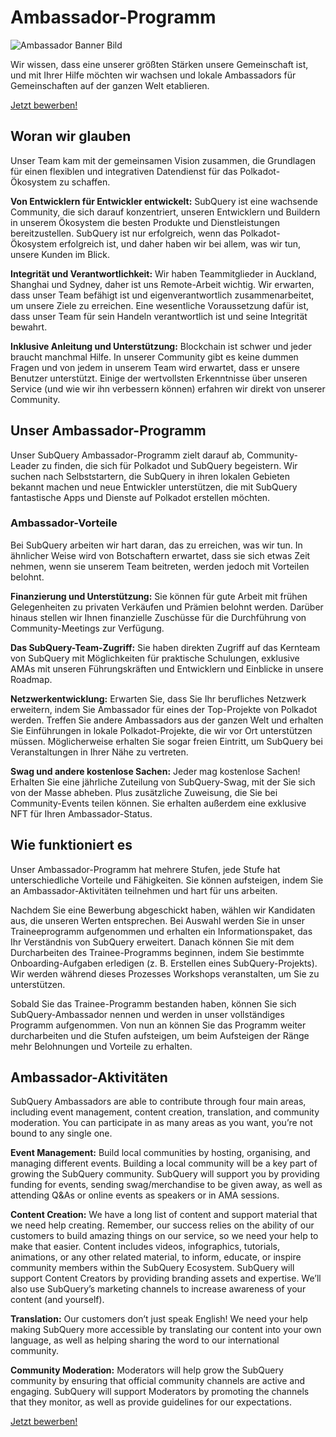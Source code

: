 # Ambassador-Programm

![Ambassador Banner Bild](/assets/img/ambassador_banner.png)

Wir wissen, dass eine unserer größten Stärken unsere Gemeinschaft ist, und mit Ihrer Hilfe möchten wir wachsen und lokale Ambassadors für Gemeinschaften auf der ganzen Welt etablieren.

[Jetzt bewerben!](https://forms.gle/GXBbJ6LDpNfM2v1X6)

## Woran wir glauben

Unser Team kam mit der gemeinsamen Vision zusammen, die Grundlagen für einen flexiblen und integrativen Datendienst für das Polkadot-Ökosystem zu schaffen.

**Von Entwicklern für Entwickler entwickelt:** SubQuery ist eine wachsende Community, die sich darauf konzentriert, unseren Entwicklern und Buildern in unserem Ökosystem die besten Produkte und Dienstleistungen bereitzustellen. SubQuery ist nur erfolgreich, wenn das Polkadot-Ökosystem erfolgreich ist, und daher haben wir bei allem, was wir tun, unsere Kunden im Blick.

**Integrität und Verantwortlichkeit:** Wir haben Teammitglieder in Auckland, Shanghai und Sydney, daher ist uns Remote-Arbeit wichtig. Wir erwarten, dass unser Team befähigt ist und eigenverantwortlich zusammenarbeitet, um unsere Ziele zu erreichen. Eine wesentliche Voraussetzung dafür ist, dass unser Team für sein Handeln verantwortlich ist und seine Integrität bewahrt.

**Inklusive Anleitung und Unterstützung:** Blockchain ist schwer und jeder braucht manchmal Hilfe. In unserer Community gibt es keine dummen Fragen und von jedem in unserem Team wird erwartet, dass er unsere Benutzer unterstützt. Einige der wertvollsten Erkenntnisse über unseren Service (und wie wir ihn verbessern können) erfahren wir direkt von unserer Community.

## Unser Ambassador-Programm

Unser SubQuery Ambassador-Programm zielt darauf ab, Community-Leader zu finden, die sich für Polkadot und SubQuery begeistern. Wir suchen nach Selbststartern, die SubQuery in ihren lokalen Gebieten bekannt machen und neue Entwickler unterstützen, die mit SubQuery fantastische Apps und Dienste auf Polkadot erstellen möchten.

### Ambassador-Vorteile

Bei SubQuery arbeiten wir hart daran, das zu erreichen, was wir tun. In ähnlicher Weise wird von Botschaftern erwartet, dass sie sich etwas Zeit nehmen, wenn sie unserem Team beitreten, werden jedoch mit Vorteilen belohnt.

**Finanzierung und Unterstützung:** Sie können für gute Arbeit mit frühen Gelegenheiten zu privaten Verkäufen und Prämien belohnt werden. Darüber hinaus stellen wir Ihnen finanzielle Zuschüsse für die Durchführung von Community-Meetings zur Verfügung.

**Das SubQuery-Team-Zugriff:** Sie haben direkten Zugriff auf das Kernteam von SubQuery mit Möglichkeiten für praktische Schulungen, exklusive AMAs mit unseren Führungskräften und Entwicklern und Einblicke in unsere Roadmap.

**Netzwerkentwicklung:** Erwarten Sie, dass Sie Ihr berufliches Netzwerk erweitern, indem Sie Ambassador für eines der Top-Projekte von Polkadot werden. Treffen Sie andere Ambassadors aus der ganzen Welt und erhalten Sie Einführungen in lokale Polkadot-Projekte, die wir vor Ort unterstützen müssen. Möglicherweise erhalten Sie sogar freien Eintritt, um SubQuery bei Veranstaltungen in Ihrer Nähe zu vertreten.

**Swag und andere kostenlose Sachen:** Jeder mag kostenlose Sachen! Erhalten Sie eine jährliche Zuteilung von SubQuery-Swag, mit der Sie sich von der Masse abheben. Plus zusätzliche Zuweisung, die Sie bei Community-Events teilen können. Sie erhalten außerdem eine exklusive NFT für Ihren Ambassador-Status.

## Wie funktioniert es

Unser Ambassador-Programm hat mehrere Stufen, jede Stufe hat unterschiedliche Vorteile und Fähigkeiten. Sie können aufsteigen, indem Sie an Ambassador-Aktivitäten teilnehmen und hart für uns arbeiten.

Nachdem Sie eine Bewerbung abgeschickt haben, wählen wir Kandidaten aus, die unseren Werten entsprechen. Bei Auswahl werden Sie in unser Traineeprogramm aufgenommen und erhalten ein Informationspaket, das Ihr Verständnis von SubQuery erweitert. Danach können Sie mit dem Durcharbeiten des Trainee-Programms beginnen, indem Sie bestimmte Onboarding-Aufgaben erledigen (z. B. Erstellen eines SubQuery-Projekts). Wir werden während dieses Prozesses Workshops veranstalten, um Sie zu unterstützen.

Sobald Sie das Trainee-Programm bestanden haben, können Sie sich SubQuery-Ambassador nennen und werden in unser vollständiges Programm aufgenommen. Von nun an können Sie das Programm weiter durcharbeiten und die Stufen aufsteigen, um beim Aufsteigen der Ränge mehr Belohnungen und Vorteile zu erhalten.


## Ambassador-Aktivitäten

SubQuery Ambassadors are able to contribute through four main areas, including event management, content creation, translation, and community moderation. You can participate in as many areas as you want, you’re not bound to any single one.

**Event Management:** Build local communities by hosting, organising, and managing different events. Building a local community will be a key part of growing the SubQuery community. SubQuery will support you by providing funding for events, sending swag/merchandise to be given away, as well as attending Q&As or online events as speakers or in AMA sessions.

**Content Creation:** We have a long list of content and support material that we need help creating. Remember, our success relies on the ability of our customers to build amazing things on our service, so we need your help to make that easier. Content includes videos, infographics, tutorials, animations, or any other related material, to inform, educate, or inspire community members within the SubQuery Ecosystem. SubQuery will support Content Creators by providing branding assets and expertise. We’ll also use SubQuery’s marketing channels to increase awareness of your content (and yourself).

**Translation:** Our customers don’t just speak English! We need your help making SubQuery more accessible by translating our content into your own language, as well as helping sharing the word to our international community.

**Community Moderation:** Moderators will help grow the SubQuery community by ensuring that official community channels are active and engaging. SubQuery will support Moderators by promoting the channels that they monitor, as well as provide guidelines for our expectations.

[Jetzt bewerben!](https://forms.gle/GXBbJ6LDpNfM2v1X6)